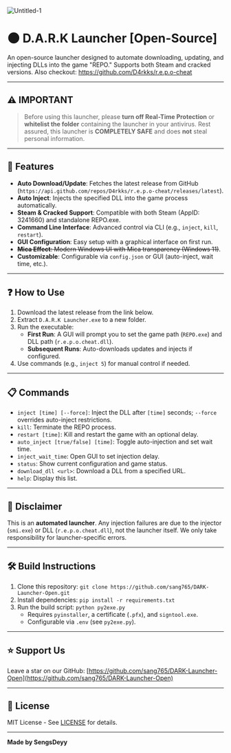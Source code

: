![Untitled-1](https://github.com/user-attachments/assets/4b660853-bc07-4432-b335-c765c89d5972)

# 🌑 D.A.R.K Launcher [Open-Source]

An open-source launcher designed to automate downloading, updating, and injecting DLLs into the game "REPO." Supports both Steam and cracked versions.
Also checkout: https://github.com/D4rkks/r.e.p.o-cheat

---

## ⚠️ IMPORTANT
> Before using this launcher, please **turn off Real-Time Protection** or **whitelist the folder** containing the launcher in your antivirus. Rest assured, this launcher is **COMPLETELY SAFE** and does **not** steal personal information.

---

## 🌟 Features
- **Auto Download/Update**: Fetches the latest release from GitHub (`https://api.github.com/repos/D4rkks/r.e.p.o-cheat/releases/latest`).
- **Auto Inject**: Injects the specified DLL into the game process automatically.
- **Steam & Cracked Support**: Compatible with both Steam (AppID: 3241660) and standalone REPO.exe.
- **Command Line Interface**: Advanced control via CLI (e.g., `inject`, `kill`, `restart`).
- **GUI Configuration**: Easy setup with a graphical interface on first run.
- ~~**Mica Effect**: Modern Windows UI with Mica transparency (Windows 11)~~.
- **Customizable**: Configurable via `config.json` or GUI (auto-inject, wait time, etc.).

---

## ❓ How to Use
1. Download the latest release from the link below.
2. Extract `D.A.R.K Launcher.exe` to a new folder.
3. Run the executable:
   - **First Run**: A GUI will prompt you to set the game path (`REPO.exe`) and DLL path (`r.e.p.o.cheat.dll`).
   - **Subsequent Runs**: Auto-downloads updates and injects if configured.
4. Use commands (e.g., `inject 5`) for manual control if needed.

---

## 📋 Commands
- `inject [time] [--force]`: Inject the DLL after `[time]` seconds; `--force` overrides auto-inject restrictions.
- `kill`: Terminate the REPO process.
- `restart [time]`: Kill and restart the game with an optional delay.
- `auto_inject [true/false] [time]`: Toggle auto-injection and set wait time.
- `inject_wait_time`: Open GUI to set injection delay.
- `status`: Show current configuration and game status.
- `download_dll <url>`: Download a DLL from a specified URL.
- `help`: Display this list.

---

## 🙅 Disclaimer
This is an **automated launcher**. Any injection failures are due to the injector (`smi.exe`) or DLL (`r.e.p.o.cheat.dll`), not the launcher itself. We only take responsibility for launcher-specific errors.

---

## 🛠️ Build Instructions
1. Clone this repository: `git clone https://github.com/sang765/DARK-Launcher-Open.git`
2. Install dependencies: `pip install -r requirements.txt`
3. Run the build script: `python py2exe.py`
   - Requires `pyinstaller`, a certificate (`.pfx`), and `signtool.exe`.
   - Configurable via `.env` (see `py2exe.py`).

---

## ⭐ Support Us
Leave a star on our GitHub: [https://github.com/sang765/DARK-Launcher-Open](https://github.com/sang765/DARK-Launcher-Open)

---

## 📜 License
MIT License - See [LICENSE](LICENSE) for details.

---

**Made by SengsDeyy**